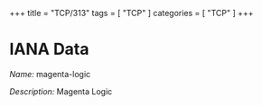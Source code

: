 +++
title = "TCP/313"
tags = [ "TCP" ]
categories = [ "TCP" ]
+++

# IANA Data

_Name:_ magenta-logic

_Description:_ Magenta Logic


